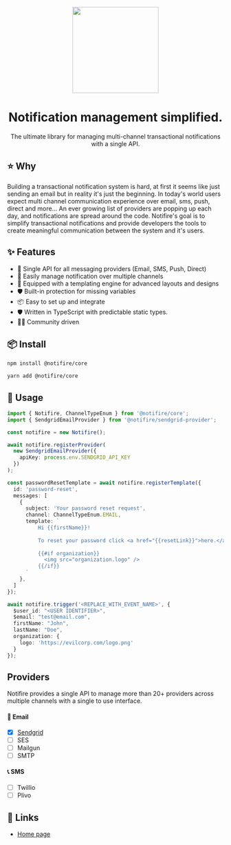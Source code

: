 <p align="center">
  <a href="https://notifire.co">
    <img width="200" src="https://notifire.co/img/logo.png">
  </a>
</p>

<h1 align="center">Notification management simplified.</h1>

<div align="center">
The ultimate library for managing multi-channel transactional notifications with a single API. 
</div>

## ⭐️ Why
Building a transactional notification system is hard, at first it seems like just sending an email but in reality it's just the beginning. In today's world users expect multi channel communication experience over email, sms, push, direct and more... An ever growing list of providers are popping up each day, and notifications are spread around the code. Notifire's goal is to simplify transactional notifications and provide developers the tools to create meaningful communication between the system and it's users.

## ✨ Features

- 🌈 Single API for all messaging providers (Email, SMS, Push, Direct)
- 💅 Easily manage notification over multiple channels
- 🚀 Equipped with a templating engine for advanced layouts and designs 
- 🛡 Built-in protection for missing variables
- 📦 Easy to set up and integrate
- 🛡 Written in TypeScript with predictable static types.
- 👨‍💻 Community driven

## 📦 Install

```bash
npm install @notifire/core
```

```bash
yarn add @notifire/core
```

## 🔨 Usage

```ts
import { Notifire, ChannelTypeEnum } from '@notifire/core';
import { SendgridEmailProvider } from '@notifire/sendgrid-provider';

const notifire = new Notifire();

await notifire.registerProvider(
  new SendgridEmailProvider({
    apiKey: process.env.SENDGRID_API_KEY
  })
);

const passwordResetTemplate = await notifire.registerTemplate({
  id: 'password-reset',
  messages: [
    {
      subject: 'Your password reset request',
      channel: ChannelTypeEnum.EMAIL,
      template: `
          Hi {{firstName}}!
          
          To reset your password click <a href="{{resetLink}}">here.</a>
          
          {{#if organization}}
            <img src="organization.logo" />
          {{/if}}
      `
    },
  ]
});

await notifire.trigger('<REPLACE_WITH_EVENT_NAME>', {
  $user_id: "<USER IDENTIFIER>",
  $email: "test@email.com",
  firstName: "John",
  lastName: "Doe",
  organization: {
    logo: 'https://evilcorp.com/logo.png'
  }
});
```

## Providers
Notifire provides a single API to manage more than 20+ providers across multiple channels with a single to use interface.

#### 💌 Email
- [x] [Sendgrid](https://github.com/notifirehq/sendgrid)
- [ ] SES
- [ ] Mailgun
- [ ] SMTP

#### 📞 SMS
- [ ] Twillio
- [ ] Plivo

## 🔗 Links
- [Home page](https://notifire.co/)
